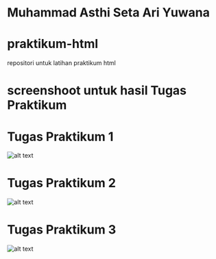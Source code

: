 # Muhammad Asthi Seta Ari Yuwana
# praktikum-html
repositori untuk latihan praktikum html

# screenshoot untuk hasil Tugas Praktikum

# Tugas Praktikum 1
![alt text]("https://github.com/AkuraDiary/praktikum-html/blob/main/Tugas%20Praktikum/ss%20praktikum%201.png")

# Tugas Praktikum 2
![alt text]("https://github.com/AkuraDiary/praktikum-html/blob/main/Tugas%20Praktikum/ss%20praktikum%202.png")


# Tugas Praktikum 3
![alt text]("https://github.com/AkuraDiary/praktikum-html/blob/main/Tugas%20Praktikum/ss%20praktikum%203.png")
